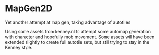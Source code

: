 # MapGen2D
Yet another attempt at map gen, taking advantage of autotiles

Using some assets from kenney.nl to attempt some automap generation with character and hopefully mob movement.
Some assets will have been extended slightly to create full autotile sets, but still trying to stay in the Kenney style.
